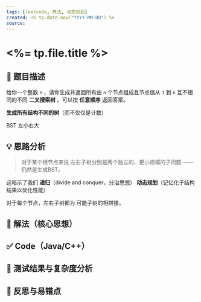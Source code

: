 ```yaml
---
tags: [leetcode, 算法, 动态规划]
created: <% tp.date.now("YYYY-MM-DD") %>
source: 
---
```



# <%= tp.file.title %>

## 📘 题目描述
给你一个整数 `n` ，请你生成并返回所有由 `n` 个节点组成且节点值从 `1` 到 `n` 互不相同的不同 **二叉搜索树** 。可以按 **任意顺序** 返回答案。

**生成所有结构不同的树**（而不仅仅是计数）

BST 左小右大

## 💡 思路分析

>对于某个根节点来说
>左右子树分别是两个独立的、更小规模的子问题 —— 仍然是生成BST。

这暗示了我们
**递归**（divide and conquer，分治思想）
**动态规划**（记忆化子结构结果以优化性能）


对于每个节点，左右子树都为 可能子树的相拼接。

## 🧠 解法（核心思想）

## ✅ Code（Java/C++）

## 🧪 测试结果与复杂度分析

## 🔄 反思与易错点
